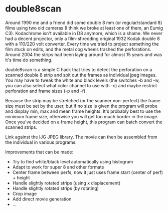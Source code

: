 # double8scan

Around 1990 me and a friend did some double 8 mm (or regular/standard 8) films using two old cameras (I think we broke at least one of them, an Eumig C3). Kodachrome isn't available in D8 anymore, which is a shame.
We never had a decent projector, only a film-shredding original 1932 Kodak double 8 with a 110/220 volt converter. Every time we tried to project something the film stuck on edits, and the metal cog wheels trashed the perforations. Around 2004 the strips had been laying around for almost 15 years and was it's time do something.

double8scan is a simple C hack that tries to detect the perforation on a scanned double 8 strip and spit out the frames as individual jpeg images. You may have to tweak the white and black levels (the switches -b and -w, you can also select what color channel to use with -c) and maybe restrict perforation and frame sizes (-p and -f).

Because the strip may be stretched (or the scanner non-perfect) the frame size must be set by the user, but if no size is given the program will probe and display min, max and mean frame heights. It's probably best to use the minimum frame size, otherwise you will get too much border in the image. Once you've decided on a frame height, this program can batch convert the scanned strips.

Link against the IJG JPEG library. The movie can then be assembled from the individual in various programs.

Improvements that can be made:

- Try to find white/black level automatically using histogram
- Adapt to work for super 8 and other formats
- Center frame between perfs, now it just uses frame start (center of perf) + height
- Handle slightly rotated strips (using x displacement)
- Handle slightly rotated strips (by rotating)
- Crop image
- Add direct movie generation
- ...
